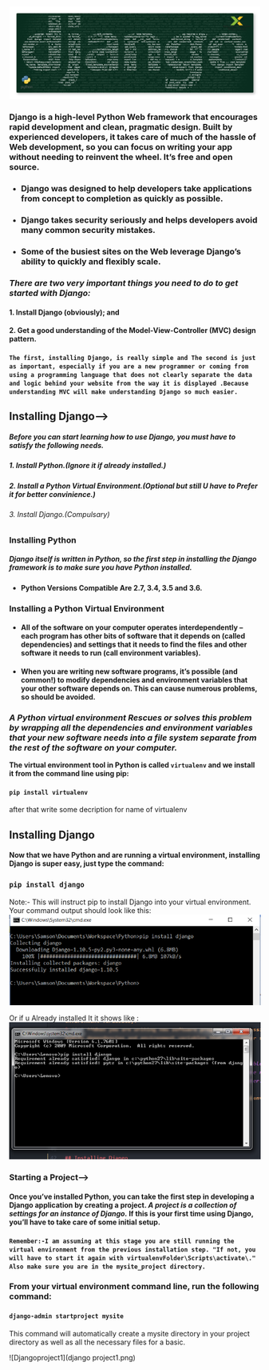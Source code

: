 ![Django Tutorial](django.jpg)
### **Django is a high-level Python Web framework that encourages rapid development and clean, pragmatic design. Built by experienced developers, it takes care of much of the hassle of Web development, so you can focus on writing your app without needing to reinvent the wheel. It’s free and open source.**

* ### Django was designed to help developers take applications from concept to completion as quickly as possible.
* ### Django takes security seriously and helps developers avoid many common security mistakes.
* ### Some of the busiest sites on the Web leverage Django’s ability to quickly and flexibly scale.

### *There are two very important things you need to do to get started with Django:*

#### 1. Install Django (obviously); and
#### 2. Get a good understanding of the Model-View-Controller (MVC) design pattern.

#### ``The first, installing Django, is really simple and The second is just as important, especially if you are a new programmer or coming from using a programming language that does not clearly separate the data and logic behind your website from the way it is displayed .Because understanding MVC will make understanding Django so much easier.``


## Installing Django-->

##### Before you can start learning how to use Django, you must have to satisfy the following needs.

##### 1. Install Python.(Ignore it if already installed.)
##### 2. Install a Python Virtual Environment.(Optional but still U have to Prefer it for better convinience.)
###### 3. Install Django.(Compulsary)

### Installing Python

##### Django itself is written in Python, so the first step in installing the Django framework is to make sure you have Python installed.

* #### Python Versions Compatible Are 2.7, 3.4, 3.5 and 3.6.

### Installing a Python Virtual Environment  
* #### **All of the software on your computer operates interdependently – each program has other bits of software that it depends on (called dependencies) and settings that it needs to find the files and other software it needs to run (call environment variables).**
* #### **When you are writing new software programs, it’s possible (and common!) to modify dependencies and environment variables that your other software depends on. This can cause numerous problems, so should be avoided.**

### *A Python virtual environment Rescues or solves this problem by wrapping all the dependencies and environment variables that your new software needs into a file system separate from the rest of the software on your computer.*

**The virtual environment tool in Python is called ``virtualenv`` and we install it from the command line using pip:**

#### `pip install virtualenv`

after that write some decription for name of virtualenv

## Installing Django

#### Now that we have Python and are running a virtual environment, installing Django is super easy, just type the command:

### `pip install django`

Note:- This will instruct pip to install Django into your virtual environment. Your command output should look like this:
![pip install Django](pipinstalldjango.png)

Or if u Already installed It it shows like :
![pip install Django Already installed](alreadysatisfied.png)




### Starting a Project-->

#### Once you’ve installed Python, you can take the first step in developing a Django application by creating a project. *A project is a collection of settings for an instance of Django.* If this is your first time using Django, you’ll have to take care of some initial setup.

#### `Remember:-I am assuming at this stage you are still running the virtual environment from the previous installation step. "If not, you will have to start it again with virtualenvFolder\Scripts\activate\."  Also make sure you are in the mysite_project directory.`

### From your virtual environment command line, run the following command:

#### `django-admin startproject mysite`

This command will automatically create a mysite directory in your project directory as well as all the necessary files for a basic.

![Djangoproject1](django project1.png)
